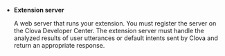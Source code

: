 * **Extension server**

  A web server that runs your extension. You must register the server on the Clova Developer Center. The extension server must handle the analyzed results of user utterances or default intents sent by Clova and return an appropriate response.
